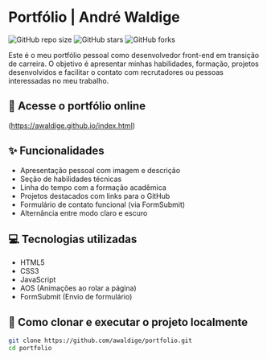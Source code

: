 # Portfólio | André Waldige

![GitHub repo size](https://img.shields.io/github/repo-size/awaldige/portfolio)
![GitHub stars](https://img.shields.io/github/stars/awaldige/portfolio?style=social)
![GitHub forks](https://img.shields.io/github/forks/awaldige/portfolio?style=social)

Este é o meu portfólio pessoal como desenvolvedor front-end em transição de carreira. O objetivo é apresentar minhas habilidades, formação, projetos desenvolvidos e facilitar o contato com recrutadores ou pessoas interessadas no meu trabalho.

## 🔗 Acesse o portfólio online
(https://awaldige.github.io/index.html)

## ✨ Funcionalidades

- Apresentação pessoal com imagem e descrição
- Seção de habilidades técnicas
- Linha do tempo com a formação acadêmica
- Projetos destacados com links para o GitHub
- Formulário de contato funcional (via FormSubmit)
- Alternância entre modo claro e escuro

## 💻 Tecnologias utilizadas

- HTML5  
- CSS3  
- JavaScript  
- AOS (Animações ao rolar a página)  
- FormSubmit (Envio de formulário)

## 📁 Como clonar e executar o projeto localmente

```bash
git clone https://github.com/awaldige/portfolio.git
cd portfolio
